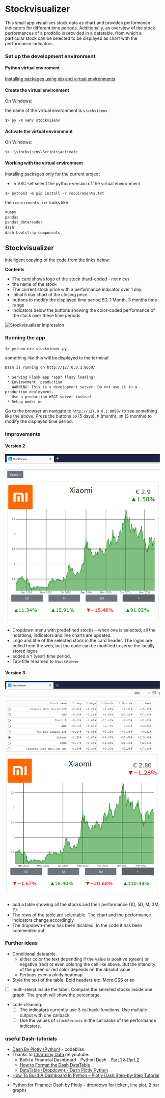 # Stockvisualizer

This small app visualises stock data as chart and provides performance indicators for different time periods. Additionally, an overview of the stock performances of a protfolio is provided in a datatable, from which a particular stock can be selected to be displayed as chart with the performance indicators.


### Set up the development environment 
#### Python virtual enviroment

[Installing packages using pip and virtual environments](https://packaging.python.org/guides/installing-using-pip-and-virtual-environments/)

#### **Create the virtual environment**

On Windows:

the name of the virtual environment is `stockvisenv`

`$> py -m venv stockvisenv`

#### **Activate the virtual environment**

 On Windows:

`$> .\stockvisenv\Scripts\activate`

#### **Working with the virtual environment**

Installing packages only for the current project
* In VSC set select the python-version of the virtual environment

`$> python3 -m pip install -r requirements.txt`

the `requirements.txt` looks like
~~~python
numpy
pandas
pandas_datareader
dash
dash-bootstrap-components
~~~

## Stockvisualizer

intelligent copying of the code from the links below.


**Contents**
* The card shows logo of the stock (hard-coded - not nice)
* the name of the stock
* The current stock price with a performance indicator over 1 day.
* initial 5 day chart of the closing price 
* buttons to modify the displayed time period 5D, 1 Month, 3 months time range
* indicators below the buttons showing the color-coded performance of the stock over these time periods

![Stockvisualizer impression](./assets/Stockvisualizer_impression.png)

### Running the app

`$> python.exe stockviewer.py`

something like this will be displayed to the terminal:
~~~
Dash is running on http://127.0.0.1:8050/

 * Serving Flask app "app" (lazy loading)
 * Environment: production
   WARNING: This is a development server. Do not use it in a production deployment.
   Use a production WSGI server instead.
 * Debug mode: on
~~~

Go to the browser an navigate to `http://127.0.0.1:8050/` to see something like the above. Press the buttons `5D` (5 days), `M` (month), `3M` (3 months) to modify the displayed time period.

### Improvements 

#### Version 2
![Stockvisualizer impression](./assets/StockViewer_Impression_V2.png)

* Dropdown menu with predefined stocks  - when one is selected, all the notations, indicators and line charts are updated.
* Logo and title of the selected stock in the card header. The logos are pulled from the web, but the code can be modified to serve the locally stored logos 
* added a `Y` (year) time period.
* Tab-title renamed to `StockViewer`

#### Version 3
![Stockvisualizer impression](./assets/StockViewer_Impression_V3.png)

* add a table showing all the stocks and their performance (1D, 5D, M, 3M, Y).
* The rows of the table are selectable. The chart and the performance indicators change accordingly 
* The dropdown-menu has been disabled. In the code it has been commented out. 

### Further ideas
- Conditional datatable. 
   * either color the text depending if the value is positive (green) or negative (red) or even coloring the cell like above. But the intencity of the green or red color depends on the absolut value.
   * Perhaps even a plotly heatmap.
- Style the text of the table. Bold headers etc. More CSS or so
- [ ] multi-select inside the tabel. Compare the selected stocks inside one graph. The graph will show the percentage.  
- code cleaning: 
   - [ ] The indicators currently use 3 callback-functions. Use multiple output with one callback
   - [ ] Use the values of `stockPeriods` in the callbacks of the performance indicators.

### useful Dash-tutorials

- [Dash By Plotly (Python)](https://www.youtube.com/playlist?list=PLCDERj-IUIFCaELQ2i7AwgD2M6Xvc4Slf) - codebliss
- Thanks to [Charming Data](https://www.youtube.com/channel/UCqBFsuAz41sqWcFjZkqmJqQ) on youtube.
   - Build a Financial Dashboard - Python Dash - [Part 1](https://www.youtube.com/watch?v=iOkMaeU8dqE) & [Part 2](https://www.youtube.com/watch?v=catwYsqkhqY)
   - [How to Format the Dash DataTable](https://www.youtube.com/watch?v=S8ZcErBpfYE)
   - [DataTable (Dropdown) - Dash Plotly Python](https://www.youtube.com/watch?v=dgV3GGFMcTc)
- [How To Build A Dashboard In Python – Plotly Dash Step-by-Step Tutorial](https://www.statworx.com/de/blog/how-to-build-a-dashboard-in-python-plotly-dash-step-by-step-tutorial/)

* [Python for Finance: Dash by Plotly](https://towardsdatascience.com/python-for-finance-dash-by-plotly-ccf84045b8be) - dropdown for ticker , line plot, 2 bar graphs
